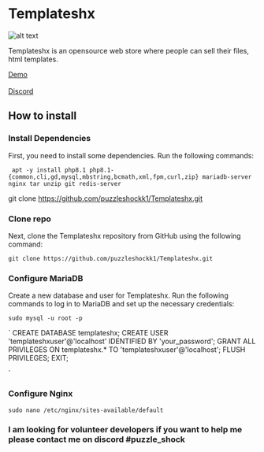 # Templateshx
![alt text](https://img.shields.io/github/directory-file-count/puzzleshockk1/templateXZ?style=flat-square)<br /> 


Templateshx is an opensource web store where people can sell their files, html templates.

[Demo](https://store.puzzleshock
) <br />  
[Discord](https://discord.gg/nBAQNBTn2T 
) 

## How to install
### Install Dependencies 
First, you need to install some dependencies. Run the following commands:
```
 apt -y install php8.1 php8.1-{common,cli,gd,mysql,mbstring,bcmath,xml,fpm,curl,zip} mariadb-server nginx tar unzip git redis-server
```



git clone https://github.com/puzzleshockk1/Templateshx.git 
### Clone repo
Next, clone the Templateshx repository from GitHub using the following command:
```
git clone https://github.com/puzzleshockk1/Templateshx.git 
```
### Configure MariaDB
Create a new database and user for Templateshx. Run the following commands to log in to MariaDB and set up the necessary credentials:
```
sudo mysql -u root -p

```
`
CREATE DATABASE templateshx;
CREATE USER 'templateshxuser'@'localhost' IDENTIFIED BY 'your_password';
GRANT ALL PRIVILEGES ON templateshx.* TO 'templateshxuser'@'localhost';
FLUSH PRIVILEGES;
EXIT;


`
### Configure Nginx
```
sudo nano /etc/nginx/sites-available/default

```
### I am looking for volunteer developers if you want to help me please contact me on discord #puzzle_shock 

